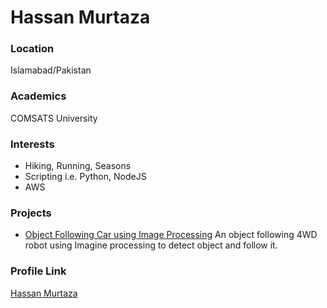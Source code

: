 # Hassan Murtaza

### Location

Islamabad/Pakistan

### Academics

COMSATS University

### Interests

- Hiking, Running, Seasons
- Scripting i.e. Python, NodeJS
- AWS


### Projects

- [Object Following Car using Image Processing](https://github.com/MrHassanMurtaza/Object-Following-Car-Image-Prcessing) 
An object following 4WD robot using Imagine processing to detect object and follow it.

### Profile Link

[Hassan Murtaza](https://github.com/MrHassanMurtaza/)
